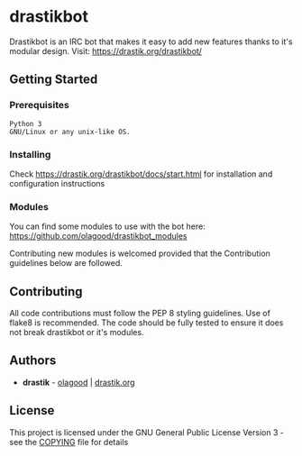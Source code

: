 # drastikbot

Drastikbot is an IRC bot that makes it easy to add new features thanks to it's modular design.
Visit: https://drastik.org/drastikbot/

## Getting Started

### Prerequisites

```
Python 3
GNU/Linux or any unix-like OS.
```

### Installing

Check https://drastik.org/drastikbot/docs/start.html for installation and configuration instructions

### Modules

You can find some modules to use with the bot here: https://github.com/olagood/drastikbot_modules

Contributing new modules is welcomed provided that the Contribution guidelines below are followed.

## Contributing

All code contributions must follow the PEP 8 styling guidelines. Use of flake8 is recommended. The code should be fully tested to ensure it does not break drastikbot or it's modules.

## Authors

* **drastik** - [olagood](https://github.com/olagood) | [drastik.org](https://drastik.org)

## License

This project is licensed under the GNU General Public License Version 3 - see the [COPYING](COPYING) file for details

